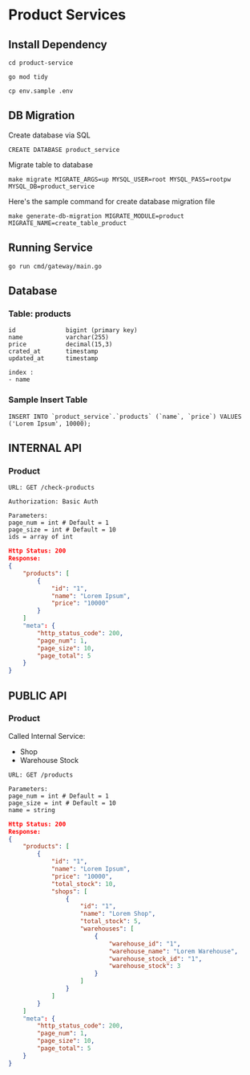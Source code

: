 # Product Services

## Install Dependency

```
cd product-service

go mod tidy

cp env.sample .env
```

## DB Migration

Create database via SQL

```
CREATE DATABASE product_service
```

Migrate table to database

```
make migrate MIGRATE_ARGS=up MYSQL_USER=root MYSQL_PASS=rootpw MYSQL_DB=product_service
```

Here's the sample command for create database migration file

```
make generate-db-migration MIGRATE_MODULE=product MIGRATE_NAME=create_table_product

```

## Running Service

```
go run cmd/gateway/main.go
```

## Database

### Table: products

```
id              bigint (primary key)
name            varchar(255)
price           decimal(15,3)
crated_at       timestamp
updated_at      timestamp
```

```
index :
- name
```

### Sample Insert Table

```
INSERT INTO `product_service`.`products` (`name`, `price`) VALUES ('Lorem Ipsum', 10000);
```

## INTERNAL API

### Product

```
URL: GET /check-products

Authorization: Basic Auth

Parameters:
page_num = int # Default = 1
page_size = int # Default = 10
ids = array of int
```

```json
Http Status: 200
Response:
{
    "products": [
		{
			"id": "1",
			"name": "Lorem Ipsum",
			"price": "10000"
		}
	]
    "meta": {
        "http_status_code": 200,
        "page_num": 1,
        "page_size": 10,
        "page_total": 5
    }
}
```

## PUBLIC API

### Product

Called Internal Service:

- Shop
- Warehouse Stock

```
URL: GET /products

Parameters:
page_num = int # Default = 1
page_size = int # Default = 10
name = string
```

```json
Http Status: 200
Response:
{
    "products": [
		{
			"id": "1",
			"name": "Lorem Ipsum",
			"price": "10000",
            "total_stock": 10,
            "shops": [
                {
                    "id": "1",
                    "name": "Lorem Shop",
                    "total_stock": 5,
                    "warehouses": [
                        {
                            "warehouse_id": "1",
                            "warehouse_name": "Lorem Warehouse",
                            "warehouse_stock_id": "1",
                            "warehouse_stock": 3
                        }
                    ]
                }
            ]
		}
	]
    "meta": {
        "http_status_code": 200,
        "page_num": 1,
        "page_size": 10,
        "page_total": 5
    }
}
```
